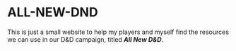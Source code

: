 # ALL-NEW-DND
This is just a small website to help my players and myself find the resources we can use in our D&D campaign, titled ***All New D&D***.
